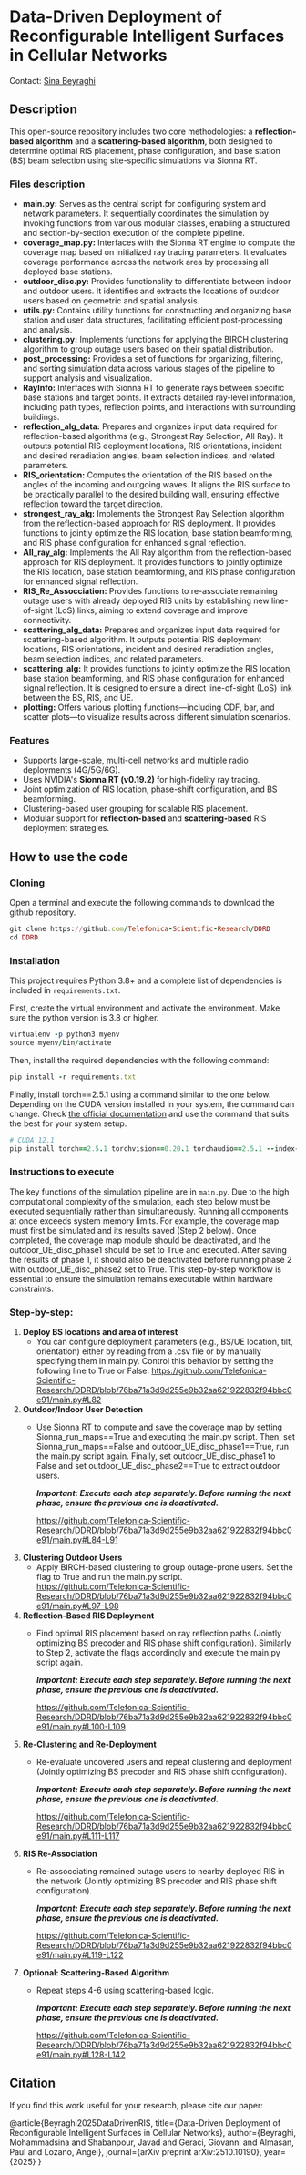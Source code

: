 # Data-Driven Deployment of Reconfigurable Intelligent Surfaces in Cellular Networks

Contact: [Sina Beyraghi](mailto:mohammadsina.beyraghi@telefonica.com)

## Description
This open-source repository includes two core methodologies: a **reflection-based algorithm** and a **scattering-based algorithm**, both designed to determine optimal RIS placement, phase configuration, and base station (BS) beam selection using site-specific simulations via Sionna RT.

### Files description

- **main.py:** Serves as the central script for configuring system and network parameters. It sequentially coordinates the simulation by invoking functions from various modular classes, enabling a structured and section-by-section execution of the complete pipeline. 
- **coverage_map.py:** Interfaces with the Sionna RT engine to compute the coverage map based on initialized ray tracing parameters. It evaluates coverage performance across the network area by processing all deployed base stations.
- **outdoor_disc.py:** Provides functionality to differentiate between indoor and outdoor users. It identifies and extracts the locations of outdoor users based on geometric and spatial analysis.
- **utils.py:** Contains utility functions for constructing and organizing base station and user data structures, facilitating efficient post-processing and analysis.
- **clustering.py:** Implements functions for applying the BIRCH clustering algorithm to group outage users based on their spatial distribution.
- **post_processing:** Provides a set of functions for organizing, filtering, and sorting simulation data across various stages of the pipeline to support analysis and visualization.
- **RayInfo:** Interfaces with Sionna RT to generate rays between specific base stations and target points. It extracts detailed ray-level information, including path types, reflection points, and interactions with surrounding buildings.
- **reflection_alg_data:** Prepares and organizes input data required for reflection-based algorithms (e.g., Strongest Ray Selection, All Ray). It outputs potential RIS deployment locations, RIS orientations, incident and desired reradiation angles, beam selection indices, and related parameters.
- **RIS_orientation:** Computes the orientation of the RIS based on the angles of the incoming and outgoing waves. It aligns the RIS surface to be practically parallel to the desired building wall, ensuring effective reflection toward the target direction.
- **strongest_ray_alg:** Implements the Strongest Ray Selection algorithm from the reflection-based approach for RIS deployment. It provides functions to jointly optimize the RIS location, base station beamforming, and RIS phase configuration for enhanced signal reflection.
- **All_ray_alg:** Implements the All Ray algorithm from the reflection-based approach for RIS deployment. It provides functions to jointly optimize the RIS location, base station beamforming, and RIS phase configuration for enhanced signal reflection.
- **RIS_Re_Assocciation:** Provides functions to re-associate remaining outage users with already deployed RIS units by establishing new line-of-sight (LoS) links, aiming to extend coverage and improve connectivity.
- **scattering_alg_data:** Prepares and organizes input data required for scattering-based algorithm. It outputs potential RIS deployment locations, RIS orientations, incident and desired reradiation angles, beam selection indices, and related parameters.
- **scattering_alg:** It provides functions to jointly optimize the RIS location, base station beamforming, and RIS phase configuration for enhanced signal reflection. It is designed to ensure a direct line-of-sight (LoS) link between the BS, RIS, and UE.
- **plotting:** Offers various plotting functions—including CDF, bar, and scatter plots—to visualize results across different simulation scenarios.


### Features
- Supports large-scale, multi-cell networks and multiple radio deployments (4G/5G/6G).
- Uses NVIDIA's **Sionna RT (v0.19.2)** for high-fidelity ray tracing.
- Joint optimization of RIS location, phase-shift configuration, and BS beamforming.
- Clustering-based user grouping for scalable RIS placement.
- Modular support for **reflection-based** and **scattering-based** RIS deployment strategies.

## How to use the code

### Cloning

Open a terminal and execute the following commands to download the github repository.

```ruby
git clone https://github.com/Telefonica-Scientific-Research/DDRD 
cd DDRD 
```

### Installation
This project requires Python 3.8+ and a complete list of dependencies is included in `requirements.txt`. 

First, create the virtual environment and activate the environment. Make sure the python version is 3.8 or higher.
```ruby
virtualenv -p python3 myenv
source myenv/bin/activate
```

Then, install the required dependencies with the following command:
```ruby
pip install -r requirements.txt
```

Finally, install torch==2.5.1 using a command similar to the one below. Depending on the CUDA version installed in your system, the command can change. Check [the official documentation](https://pytorch.org/get-started/previous-versions/) and use the command that suits the best for your system setup.
```ruby
# CUDA 12.1
pip install torch==2.5.1 torchvision==0.20.1 torchaudio==2.5.1 --index-url https://download.pytorch.org/whl/cu121
```

### Instructions to execute
The key functions of the simulation pipeline are in `main.py`. Due to the high computational complexity of the simulation, each step below must be executed sequentially rather than simultaneously. Running all components at once exceeds system memory limits. For example, the coverage map must first be simulated and its results saved (Step 2 below). Once completed, the coverage map module should be deactivated, and the outdoor_UE_disc_phase1 should be set to True and executed. After saving the results of phase 1, it should also be deactivated before running phase 2 with outdoor_UE_disc_phase2 set to True. This step-by-step workflow is essential to ensure the simulation remains executable within hardware constraints.

### Step-by-step:

1. **Deploy BS locations and area of interest**
   - You can configure deployment parameters (e.g., BS/UE location, tilt, orientation) either by reading from a .csv file or by manually specifying them in main.py. Control this behavior by setting the following line to True or False:
     https://github.com/Telefonica-Scientific-Research/DDRD/blob/76ba71a3d9d255e9b32aa621922832f94bbc0e91/main.py#L82
2. **Outdoor/Indoor User Detection**
   - Use Sionna RT to compute and save the coverage map by setting Sionna_run_maps==True and executing the main.py script. Then, set Sionna_run_maps==False and outdoor_UE_disc_phase1==True, run the main.py script again. Finally, set outdoor_UE_disc_phase1 to False and set outdoor_UE_disc_phase2==True to extract outdoor users.

      ***Important: Execute each step separately. Before running the next phase, ensure the previous one is deactivated.***

     https://github.com/Telefonica-Scientific-Research/DDRD/blob/76ba71a3d9d255e9b32aa621922832f94bbc0e91/main.py#L84-L91
3. **Clustering Outdoor Users**
   - Apply BIRCH-based clustering to group outage-prone users. Set the flag to True and run the main.py script.
     https://github.com/Telefonica-Scientific-Research/DDRD/blob/76ba71a3d9d255e9b32aa621922832f94bbc0e91/main.py#L97-L98
4. **Reflection-Based RIS Deployment**
   - Find optimal RIS placement based on ray reflection paths (Jointly optimizing BS precoder and RIS phase shift configuration). Similarly to Step 2, activate the flags accordingly and execute the main.py script again.
   
      ***Important: Execute each step separately. Before running the next phase, ensure the previous one is deactivated.***

     https://github.com/Telefonica-Scientific-Research/DDRD/blob/76ba71a3d9d255e9b32aa621922832f94bbc0e91/main.py#L100-L109
5. **Re-Clustering and Re-Deployment**
   - Re-evaluate uncovered users and repeat clustering and deployment (Jointly optimizing BS precoder and RIS phase shift configuration). 
   
      ***Important: Execute each step separately. Before running the next phase, ensure the previous one is deactivated.***

     https://github.com/Telefonica-Scientific-Research/DDRD/blob/76ba71a3d9d255e9b32aa621922832f94bbc0e91/main.py#L111-L117
6. **RIS Re-Association**
   - Re-assocciating remained outage users to nearby deployed RIS in the network (Jointly optimizing BS precoder and RIS phase shift configuration). 
   
      ***Important: Execute each step separately. Before running the next phase, ensure the previous one is deactivated.***
   
     https://github.com/Telefonica-Scientific-Research/DDRD/blob/76ba71a3d9d255e9b32aa621922832f94bbc0e91/main.py#L119-L122
7. **Optional: Scattering-Based Algorithm**
   - Repeat steps 4-6 using scattering-based logic. 

      ***Important: Execute each step separately. Before running the next phase, ensure the previous one is deactivated.***

     https://github.com/Telefonica-Scientific-Research/DDRD/blob/76ba71a3d9d255e9b32aa621922832f94bbc0e91/main.py#L128-L142

## Citation

If you find this work useful for your research, please cite our paper:

@article{Beyraghi2025DataDrivenRIS,
  title={Data-Driven Deployment of Reconfigurable Intelligent Surfaces in Cellular Networks},
  author={Beyraghi, Mohammadsina and Shabanpour, Javad and Geraci, Giovanni and Almasan, Paul and Lozano, Angel},
  journal={arXiv preprint arXiv:2510.10190},
  year={2025}
}
